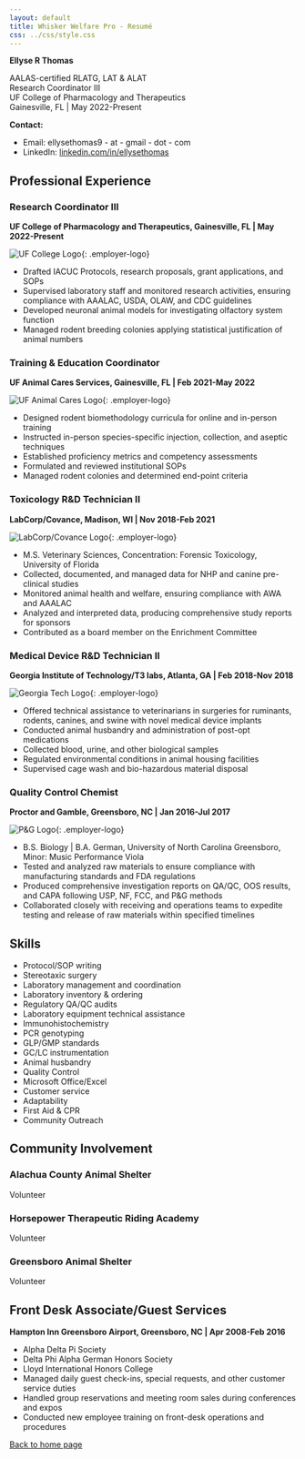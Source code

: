 ```yaml
---
layout: default
title: Whisker Welfare Pro - Resumé
css: ../css/style.css
---
```


**Ellyse R Thomas**

AALAS-certified RLATG, LAT & ALAT  
Research Coordinator III  
UF College of Pharmacology and Therapeutics  
Gainesville, FL | May 2022-Present

**Contact:**

- Email: ellysethomas9 - at -  gmail - dot - com
- LinkedIn: [linkedin.com/in/ellysethomas](https://linkedin.com/in/ellysethomas)

## Professional Experience

### Research Coordinator III  

**UF College of Pharmacology and Therapeutics, Gainesville, FL | May 2022-Present**

![UF College Logo](../assets/UF_logo.png){: .employer-logo}

- Drafted IACUC Protocols, research proposals, grant applications, and SOPs  
- Supervised laboratory staff and monitored research activities, ensuring compliance with AAALAC, USDA, OLAW, and CDC guidelines  
- Developed neuronal animal models for investigating olfactory system function  
- Managed rodent breeding colonies applying statistical justification of animal numbers

### Training & Education Coordinator  

**UF Animal Cares Services, Gainesville, FL | Feb 2021-May 2022**

![UF Animal Cares Logo](../assets/UF_logo.png){: .employer-logo}

- Designed rodent biomethodology curricula for online and in-person training  
- Instructed in-person species-specific injection, collection, and aseptic techniques  
- Established proficiency metrics and competency assessments  
- Formulated and reviewed institutional SOPs  
- Managed rodent colonies and determined end-point criteria

### Toxicology R&D Technician II  

**LabCorp/Covance, Madison, WI | Nov 2018-Feb 2021**

![LabCorp/Covance Logo](../assets/labcorp.svg){: .employer-logo}

- M.S. Veterinary Sciences, Concentration: Forensic Toxicology, University of Florida  
- Collected, documented, and managed data for NHP and canine pre-clinical studies  
- Monitored animal health and welfare, ensuring compliance with AWA and AAALAC  
- Analyzed and interpreted data, producing comprehensive study reports for sponsors  
- Contributed as a board member on the Enrichment Committee

### Medical Device R&D Technician II  

**Georgia Institute of Technology/T3 labs, Atlanta, GA | Feb 2018-Nov 2018**

![Georgia Tech Logo](../assets/GTVertical_RGB.png){: .employer-logo}

- Offered technical assistance to veterinarians in surgeries for ruminants, rodents, canines, and swine with novel medical device implants  
- Conducted animal husbandry and administration of post-opt medications  
- Collected blood, urine, and other biological samples  
- Regulated environmental conditions in animal housing facilities  
- Supervised cage wash and bio-hazardous material disposal

### Quality Control Chemist  

**Proctor and Gamble, Greensboro, NC | Jan 2016-Jul 2017**

![P&G Logo](../assets/procter_and_gamble.png){: .employer-logo}

- B.S. Biology | B.A. German, University of North Carolina Greensboro, Minor: Music Performance Viola  
- Tested and analyzed raw materials to ensure compliance with manufacturing standards and FDA regulations  
- Produced comprehensive investigation reports on QA/QC, OOS results, and CAPA following USP, NF, FCC, and P&G methods  
- Collaborated closely with receiving and operations teams to expedite testing and release of raw materials within specified timelines

## Skills

- Protocol/SOP writing  
- Stereotaxic surgery  
- Laboratory management and coordination  
- Laboratory inventory & ordering  
- Regulatory QA/QC audits  
- Laboratory equipment technical assistance  
- Immunohistochemistry  
- PCR genotyping  
- GLP/GMP standards  
- GC/LC instrumentation  
- Animal husbandry  
- Quality Control  
- Microsoft Office/Excel  
- Customer service  
- Adaptability  
- First Aid & CPR  
- Community Outreach

## Community Involvement

### Alachua County Animal Shelter

Volunteer

### Horsepower Therapeutic Riding Academy

Volunteer

### Greensboro Animal Shelter

Volunteer

## Front Desk Associate/Guest Services  

**Hampton Inn Greensboro Airport, Greensboro, NC | Apr 2008-Feb 2016**

- Alpha Delta Pi Society  
- Delta Phi Alpha German Honors Society  
- Lloyd International Honors College  
- Managed daily guest check-ins, special requests, and other customer service duties  
- Handled group reservations and meeting room sales during conferences and expos  
- Conducted new employee training on front-desk operations and procedures

[Back to home page](../index)